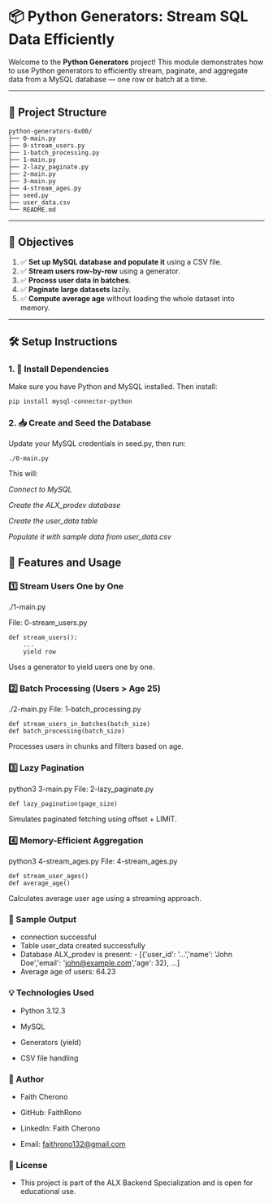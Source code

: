 # 📦 Python Generators: Stream SQL Data Efficiently

Welcome to the **Python Generators** project! This module demonstrates how to use Python generators to efficiently stream, paginate, and aggregate data from a MySQL database — one row or batch at a time.

---

## 📁 Project Structure

```
python-generators-0x00/
├── 0-main.py
├── 0-stream_users.py
├── 1-batch_processing.py
├── 1-main.py
├── 2-lazy_paginate.py
├── 2-main.py
├── 3-main.py
├── 4-stream_ages.py
├── seed.py
├── user_data.csv
└── README.md
```
---

## 📌 Objectives

1. ✅ **Set up MySQL database and populate it** using a CSV file.
2. ✅ **Stream users row-by-row** using a generator.
3. ✅ **Process user data in batches**.
4. ✅ **Paginate large datasets** lazily.
5. ✅ **Compute average age** without loading the whole dataset into memory.

---

## 🛠️ Setup Instructions

### 1. 🔧 Install Dependencies

Make sure you have Python and MySQL installed. Then install:

```bash
pip install mysql-connector-python
```
### 2. 📥 Create and Seed the Database

Update your MySQL credentials in seed.py, then run:
```
./0-main.py
```

This will:

*Connect to MySQL*

*Create the ALX_prodev database*

*Create the user_data table*

*Populate it with sample data from user_data.csv*

## 🚀 Features and Usage

### 1️⃣ Stream Users One by One

./1-main.py

File: 0-stream_users.py
```
def stream_users():
    ...
    yield row
```
Uses a generator to yield users one by one.

### 2️⃣ Batch Processing (Users > Age 25)

./2-main.py
File: 1-batch_processing.py

```
def stream_users_in_batches(batch_size)
def batch_processing(batch_size)
```
Processes users in chunks and filters based on age.

### 3️⃣ Lazy Pagination

python3 3-main.py
File: 2-lazy_paginate.py

```
def lazy_pagination(page_size)
```
Simulates paginated fetching using offset + LIMIT.

### 4️⃣ Memory-Efficient Aggregation

python3 4-stream_ages.py
File: 4-stream_ages.py

```
def stream_user_ages()
def average_age()
```
Calculates average user age using a streaming approach.

### 📄 Sample Output

- connection successful
- Table user_data created successfully
- Database ALX_prodev is present: 
             - [{'user_id': '...','name': 'John Doe','email': 'john@example.com','age': 32}, ...]
- Average age of users: 64.23

### 💡 Technologies Used
- Python 3.12.3

- MySQL

- Generators (yield)

- CSV file handling

### 👤 Author
- Faith Cherono

- GitHub: FaithRono

- LinkedIn: Faith Cherono

- Email: faithrono132@gmail.com

### 🏁 License
- This project is part of the ALX Backend Specialization and is open for educational use.
